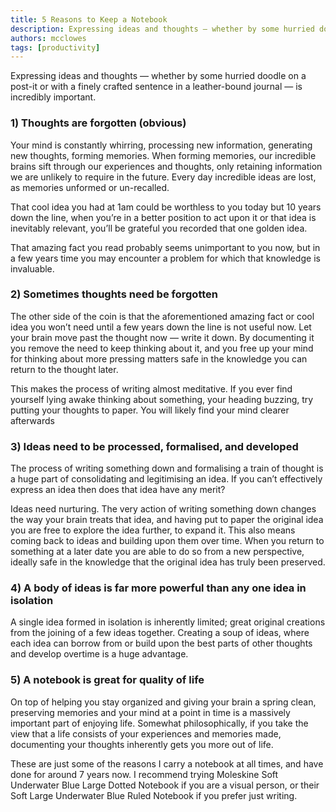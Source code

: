 ```yaml
---
title: 5 Reasons to Keep a Notebook
description: Expressing ideas and thoughts — whether by some hurried doodle on a post-it or with a finely crafted sentence in a leather-bound journal — is incredibly important.
authors: mcclowes
tags: [productivity]
---
```


Expressing ideas and thoughts — whether by some hurried doodle on a post-it or with a finely crafted sentence in a leather-bound journal — is incredibly important.

<!--truncate-->

### 1) Thoughts are forgotten (obvious)

Your mind is constantly whirring, processing new information, generating new thoughts, forming memories. When forming memories, our incredible brains sift through our experiences and thoughts, only retaining information we are unlikely to require in the future. Every day incredible ideas are lost, as memories unformed or un-recalled.

That cool idea you had at 1am could be worthless to you today but 10 years down the line, when you’re in a better position to act upon it or that idea is inevitably relevant, you’ll be grateful you recorded that one golden idea.

That amazing fact you read probably seems unimportant to you now, but in a few years time you may encounter a problem for which that knowledge is invaluable.

### 2) Sometimes thoughts need be forgotten

The other side of the coin is that the aforementioned amazing fact or cool idea you won’t need until a few years down the line is not useful now. Let your brain move past the thought now — write it down. By documenting it you remove the need to keep thinking about it, and you free up your mind for thinking about more pressing matters safe in the knowledge you can return to the thought later.

This makes the process of writing almost meditative. If you ever find yourself lying awake thinking about something, your heading buzzing, try putting your thoughts to paper. You will likely find your mind clearer afterwards

### 3) Ideas need to be processed, formalised, and developed

The process of writing something down and formalising a train of thought is a huge part of consolidating and legitimising an idea. If you can’t effectively express an idea then does that idea have any merit?

Ideas need nurturing. The very action of writing something down changes the way your brain treats that idea, and having put to paper the original idea you are free to explore the idea further, to expand it. This also means coming back to ideas and building upon them over time. When you return to something at a later date you are able to do so from a new perspective, ideally safe in the knowledge that the original idea has truly been preserved.

### 4) A body of ideas is far more powerful than any one idea in isolation

A single idea formed in isolation is inherently limited; great original creations from the joining of a few ideas together. Creating a soup of ideas, where each idea can borrow from or build upon the best parts of other thoughts and develop overtime is a huge advantage.

### 5) A notebook is great for quality of life

On top of helping you stay organized and giving your brain a spring clean, preserving memories and your mind at a point in time is a massively important part of enjoying life. Somewhat philosophically, if you take the view that a life consists of your experiences and memories made, documenting your thoughts inherently gets you more out of life.

These are just some of the reasons I carry a notebook at all times, and have done for around 7 years now. I recommend trying Moleskine Soft Underwater Blue Large Dotted Notebook if you are a visual person, or their Soft Large Underwater Blue Ruled Notebook if you prefer just writing.